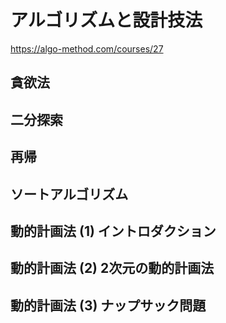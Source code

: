 # アルゴリズムと設計技法
https://algo-method.com/courses/27

## 貪欲法	
## 二分探索	
## 再帰	
## ソートアルゴリズム	
## 動的計画法 (1) イントロダクション	
## 動的計画法 (2) 2次元の動的計画法	
## 動的計画法 (3) ナップサック問題
